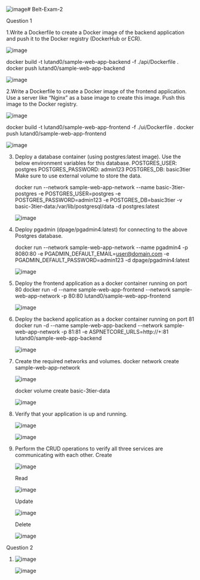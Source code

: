 ![image](https://github.com/Lutando-dev/Belt-Exam-2/assets/6805093/b9bda657-5f69-4610-b525-577f862a5d35)# Belt-Exam-2

Question 1

1.Write a Dockerfile to create a Docker image of the backend application and push it to the Docker registry (DockerHub or ECR).

  ![image](https://github.com/Lutando-dev/Belt-Exam-2/assets/6805093/7ef07f8f-7f58-4a5d-a0d9-7a5442df21ba)

  docker build -t lutand0/sample-web-app-backend -f ./api/Dockerfile .
  docker push lutand0/sample-web-app-backend

  ![image](https://github.com/Lutando-dev/Belt-Exam-2/assets/6805093/3a75640d-c727-44bf-bd21-7c1b663811a4)


2.Write a Dockerfile to create a Docker image of the frontend application. Use a server like “Nginx” as a base image to create this image. Push this image to the Docker registry.

  ![image](https://github.com/Lutando-dev/Belt-Exam-2/assets/6805093/900bcec9-3c5f-410c-b782-370b9c8779ee)

  docker build -t lutand0/sample-web-app-frontend -f ./ui/Dockerfile .
  docker push lutand0/sample-web-app-frontend

  ![image](https://github.com/Lutando-dev/Belt-Exam-2/assets/6805093/edcd8980-d1c2-49f4-9697-d5356aec8c0b)

3. Deploy a database container (using postgres:latest image). 
   Use the below environment variables for this database.
        POSTGRES_USER: postgres
        POSTGRES_PASSWORD: admin123
        POSTGRES_DB: basic3tier
   Make sure to use external volume to store the data.

   docker run --network sample-web-app-network --name basic-3tier-postgres -e POSTGRES_USER=postgres -e POSTGRES_PASSWORD=admin123 -e POSTGRES_DB=basic3tier -v basic-3tier-data:/var/lib/postgresql/data -d postgres:latest

   ![image](https://github.com/Lutando-dev/Belt-Exam-2/assets/6805093/194be804-f954-4073-9a6c-519f12741df0)

4. Deploy pgadmin (dpage/pgadmin4:latest) for connecting to the above Postgres database.

   docker run --network sample-web-app-network --name pgadmin4 -p 8080:80 -e PGADMIN_DEFAULT_EMAIL=user@domain.com -e PGADMIN_DEFAULT_PASSWORD=admin123 -d dpage/pgadmin4:latest

   ![image](https://github.com/Lutando-dev/Belt-Exam-2/assets/6805093/63e454a0-33f8-4ba4-8251-1bd8d49e5e1e)


5. Deploy the frontend application as a docker container running on port 80
   docker run -d --name sample-web-app-frontend --network sample-web-app-network -p 80:80 lutand0/sample-web-app-frontend

   ![image](https://github.com/Lutando-dev/Belt-Exam-2/assets/6805093/19f9d0af-e1ea-479e-abbd-852665209737)

6. Deploy the backend application as a docker container running on port 81
   docker run -d --name sample-web-app-backend --network sample-web-app-network -p 81:81 -e ASPNETCORE_URLS=http://+:81 lutand0/sample-web-app-backend

   ![image](https://github.com/Lutando-dev/Belt-Exam-2/assets/6805093/747f40c2-3119-4fd2-a01a-dfb259bb64c9)

7. Create the required networks and volumes.
   docker network create sample-web-app-network

   ![image](https://github.com/Lutando-dev/Belt-Exam-2/assets/6805093/79c74a83-dd98-444d-9f06-363ccb90aad6)

   docker volume create basic-3tier-data

   ![image](https://github.com/Lutando-dev/Belt-Exam-2/assets/6805093/98793781-2fd9-4be6-9349-b9bf48e2a3d7)

8. Verify that your application is up and running.

   ![image](https://github.com/Lutando-dev/Belt-Exam-2/assets/6805093/3440b1ce-192a-42a5-8c98-dbea50fb2d72)

   ![image](https://github.com/Lutando-dev/Belt-Exam-2/assets/6805093/46c33d8a-8519-45b9-8501-4f9fbbcffa7b)

9. Perform the CRUD operations to verify all three services are communicating with each other.
   Create

    ![image](https://github.com/Lutando-dev/Belt-Exam-2/assets/6805093/04f975c9-ab6d-45e8-aba2-c14808c64c2d)

   Read

    ![image](https://github.com/Lutando-dev/Belt-Exam-2/assets/6805093/586c3145-53ab-4456-9698-c944369cf73b)

   Update

    ![image](https://github.com/Lutando-dev/Belt-Exam-2/assets/6805093/49f6b5c8-0ce7-413f-8e28-fbcc5606a6fc)

   Delete

    ![image](https://github.com/Lutando-dev/Belt-Exam-2/assets/6805093/cc3437be-e230-49f7-be07-146b86bb36e6)



Question 2

  1. ![image](https://github.com/Lutando-dev/Belt-Exam-2/assets/6805093/943fd234-5b55-48d6-89f7-4c65c6794425)

     ![image](https://github.com/Lutando-dev/Belt-Exam-2/assets/6805093/275526d8-5d16-4e86-8840-99f801363723)






